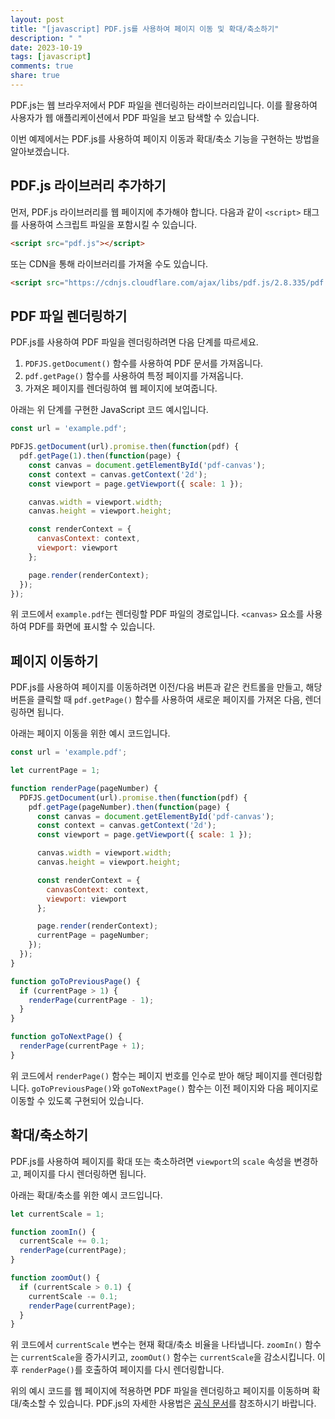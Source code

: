 ```yaml
---
layout: post
title: "[javascript] PDF.js를 사용하여 페이지 이동 및 확대/축소하기"
description: " "
date: 2023-10-19
tags: [javascript]
comments: true
share: true
---
```


PDF.js는 웹 브라우저에서 PDF 파일을 렌더링하는 라이브러리입니다. 이를 활용하여 사용자가 웹 애플리케이션에서 PDF 파일을 보고 탐색할 수 있습니다.

이번 예제에서는 PDF.js를 사용하여 페이지 이동과 확대/축소 기능을 구현하는 방법을 알아보겠습니다.

## PDF.js 라이브러리 추가하기

먼저, PDF.js 라이브러리를 웹 페이지에 추가해야 합니다. 다음과 같이 `<script>` 태그를 사용하여 스크립트 파일을 포함시킬 수 있습니다.

```html
<script src="pdf.js"></script>
```

또는 CDN을 통해 라이브러리를 가져올 수도 있습니다.

```html
<script src="https://cdnjs.cloudflare.com/ajax/libs/pdf.js/2.8.335/pdf.min.js"></script>
```

## PDF 파일 렌더링하기

PDF.js를 사용하여 PDF 파일을 렌더링하려면 다음 단계를 따르세요.

1. `PDFJS.getDocument()` 함수를 사용하여 PDF 문서를 가져옵니다.
2. `pdf.getPage()` 함수를 사용하여 특정 페이지를 가져옵니다.
3. 가져온 페이지를 렌더링하여 웹 페이지에 보여줍니다.

아래는 위 단계를 구현한 JavaScript 코드 예시입니다.

```javascript
const url = 'example.pdf';

PDFJS.getDocument(url).promise.then(function(pdf) {
  pdf.getPage(1).then(function(page) {
    const canvas = document.getElementById('pdf-canvas');
    const context = canvas.getContext('2d');
    const viewport = page.getViewport({ scale: 1 });

    canvas.width = viewport.width;
    canvas.height = viewport.height;

    const renderContext = {
      canvasContext: context,
      viewport: viewport
    };

    page.render(renderContext);
  });
});
```

위 코드에서 `example.pdf`는 렌더링할 PDF 파일의 경로입니다. `<canvas>` 요소를 사용하여 PDF를 화면에 표시할 수 있습니다.

## 페이지 이동하기

PDF.js를 사용하여 페이지를 이동하려면 이전/다음 버튼과 같은 컨트롤을 만들고, 해당 버튼을 클릭할 때 `pdf.getPage()` 함수를 사용하여 새로운 페이지를 가져온 다음, 렌더링하면 됩니다.

아래는 페이지 이동을 위한 예시 코드입니다.

```javascript
const url = 'example.pdf';

let currentPage = 1;

function renderPage(pageNumber) {
  PDFJS.getDocument(url).promise.then(function(pdf) {
    pdf.getPage(pageNumber).then(function(page) {
      const canvas = document.getElementById('pdf-canvas');
      const context = canvas.getContext('2d');
      const viewport = page.getViewport({ scale: 1 });

      canvas.width = viewport.width;
      canvas.height = viewport.height;

      const renderContext = {
        canvasContext: context,
        viewport: viewport
      };

      page.render(renderContext);
      currentPage = pageNumber;
    });
  });
}

function goToPreviousPage() {
  if (currentPage > 1) {
    renderPage(currentPage - 1);
  }
}

function goToNextPage() {
  renderPage(currentPage + 1);
}
```

위 코드에서 `renderPage()` 함수는 페이지 번호를 인수로 받아 해당 페이지를 렌더링합니다. `goToPreviousPage()`와 `goToNextPage()` 함수는 이전 페이지와 다음 페이지로 이동할 수 있도록 구현되어 있습니다.

## 확대/축소하기

PDF.js를 사용하여 페이지를 확대 또는 축소하려면 `viewport`의 `scale` 속성을 변경하고, 페이지를 다시 렌더링하면 됩니다.

아래는 확대/축소를 위한 예시 코드입니다.

```javascript
let currentScale = 1;

function zoomIn() {
  currentScale += 0.1;
  renderPage(currentPage);
}

function zoomOut() {
  if (currentScale > 0.1) {
    currentScale -= 0.1;
    renderPage(currentPage);
  }
}
```

위 코드에서 `currentScale` 변수는 현재 확대/축소 비율을 나타냅니다. `zoomIn()` 함수는 `currentScale`을 증가시키고, `zoomOut()` 함수는 `currentScale`을 감소시킵니다. 이후 `renderPage()`를 호출하여 페이지를 다시 렌더링합니다.

위의 예시 코드를 웹 페이지에 적용하면 PDF 파일을 렌더링하고 페이지를 이동하며 확대/축소할 수 있습니다. PDF.js의 자세한 사용법은 [공식 문서](https://mozilla.github.io/pdf.js/)를 참조하시기 바랍니다.